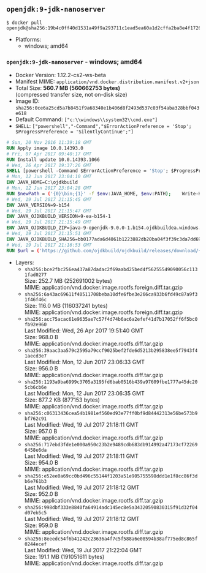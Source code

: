 ## `openjdk:9-jdk-nanoserver`

```console
$ docker pull openjdk@sha256:19b4c0ff40d1531a49f9a293711c1ead5ea60a1d2cffa2ba8e4f1726f899f615
```

-	Platforms:
	-	windows; amd64

### `openjdk:9-jdk-nanoserver` - windows; amd64

-	Docker Version: 1.12.2-cs2-ws-beta
-	Manifest MIME: `application/vnd.docker.distribution.manifest.v2+json`
-	Total Size: **560.7 MB (560662753 bytes)**  
	(compressed transfer size, not on-disk size)
-	Image ID: `sha256:0ce6a25cd5a7b8451f9a68340e1b406d8f2493d537c03f54aba328bbf043e618`
-	Default Command: `["c:\\windows\\system32\\cmd.exe"]`
-	`SHELL`: `["powershell","-Command","$ErrorActionPreference = 'Stop'; $ProgressPreference = 'SilentlyContinue';"]`

```dockerfile
# Sun, 20 Nov 2016 11:39:18 GMT
RUN Apply image 10.0.14393.0
# Fri, 07 Apr 2017 09:40:17 GMT
RUN Install update 10.0.14393.1066
# Wed, 26 Apr 2017 19:37:26 GMT
SHELL [powershell -Command $ErrorActionPreference = 'Stop'; $ProgressPreference = 'SilentlyContinue';]
# Mon, 12 Jun 2017 23:04:10 GMT
ENV JAVA_HOME=C:\ojdkbuild
# Mon, 12 Jun 2017 23:04:28 GMT
RUN $newPath = ('{0}\bin;{1}' -f $env:JAVA_HOME, $env:PATH); 	Write-Host ('Updating PATH: {0}' -f $newPath); 	setx /M PATH $newPath;
# Wed, 19 Jul 2017 21:15:45 GMT
ENV JAVA_VERSION=9-b154
# Wed, 19 Jul 2017 21:15:47 GMT
ENV JAVA_OJDKBUILD_VERSION=9-ea-b154-1
# Wed, 19 Jul 2017 21:15:49 GMT
ENV JAVA_OJDKBUILD_ZIP=java-9-openjdk-9.0.0-1.b154.ojdkbuildea.windows.x86_64.zip
# Wed, 19 Jul 2017 21:15:51 GMT
ENV JAVA_OJDKBUILD_SHA256=bb0177ada6d4061b1223882db20ba04f3f39c3da7dd695a1e1004e93a65fcfd6
# Wed, 19 Jul 2017 21:16:53 GMT
RUN $url = ('https://github.com/ojdkbuild/ojdkbuild/releases/download/{0}/{1}' -f $env:JAVA_OJDKBUILD_VERSION, $env:JAVA_OJDKBUILD_ZIP); 	Write-Host ('Downloading {0} ...' -f $url); 	Invoke-WebRequest -Uri $url -OutFile 'ojdkbuild.zip'; 	Write-Host ('Verifying sha256 ({0}) ...' -f $env:JAVA_OJDKBUILD_SHA256); 	if ((Get-FileHash ojdkbuild.zip -Algorithm sha256).Hash -ne $env:JAVA_OJDKBUILD_SHA256) { 		Write-Host 'FAILED!'; 		exit 1; 	}; 		Write-Host 'Expanding ...'; 	Expand-Archive ojdkbuild.zip -DestinationPath C:\; 		Write-Host 'Renaming ...'; 	Move-Item 		-Path ('C:\{0}' -f ($env:JAVA_OJDKBUILD_ZIP -Replace '.zip$', '')) 		-Destination $env:JAVA_HOME 	; 		Write-Host 'Verifying install ...'; 	Write-Host '  java -version'; java -version; 	Write-Host '  javac -version'; javac -version; 		Write-Host 'Removing ...'; 	Remove-Item ojdkbuild.zip -Force; 		Write-Host 'Complete.';
```

-	Layers:
	-	`sha256:bce2fbc256ea437a87dadac2f69aabd25bed4f56255549090056c1131fad0277`  
		Size: 252.7 MB (252691002 bytes)  
		MIME: application/vnd.docker.image.rootfs.foreign.diff.tar.gzip
	-	`sha256:6a43ac69611f40511708beba10dfe6fbe3e266ca933b6fd49c87a9f31f46f46c`  
		Size: 116.0 MB (116037241 bytes)  
		MIME: application/vnd.docker.image.rootfs.foreign.diff.tar.gzip
	-	`sha256:acc75acac61e9635ae7c57f4d74b6ac6a2efef41d7b17052ff6f5bc0fb92e960`  
		Last Modified: Wed, 26 Apr 2017 19:51:40 GMT  
		Size: 968.0 B  
		MIME: application/vnd.docker.image.rootfs.diff.tar.gzip
	-	`sha256:39aac3aa579c2595a79ccf9025bef2fde6d5213b295838ee5f7943f41aecd3e7`  
		Last Modified: Mon, 12 Jun 2017 23:06:33 GMT  
		Size: 956.0 B  
		MIME: application/vnd.docker.image.rootfs.diff.tar.gzip
	-	`sha256:1193a9ba6999c3705a3195fd6bab0516b439a97609fbe1777a45dc205cb6cb6e`  
		Last Modified: Mon, 12 Jun 2017 23:06:35 GMT  
		Size: 877.2 KB (877153 bytes)  
		MIME: application/vnd.docker.image.rootfs.diff.tar.gzip
	-	`sha256:c06313436cea54b1981ef560ed93e77ff0bf9d84442313e56be573b9bf762c91`  
		Last Modified: Wed, 19 Jul 2017 21:18:11 GMT  
		Size: 957.0 B  
		MIME: application/vnd.docker.image.rootfs.diff.tar.gzip
	-	`sha256:717ebd3fde1e000a950c23b2e9489cdb683db914992a47173cf722696458e6da`  
		Last Modified: Wed, 19 Jul 2017 21:18:11 GMT  
		Size: 954.0 B  
		MIME: application/vnd.docker.image.rootfs.diff.tar.gzip
	-	`sha256:e52ee0a69cc0bd496c55144f1203a51e905755598ddd1e1f8cc86f3db6e761b3`  
		Last Modified: Wed, 19 Jul 2017 21:18:12 GMT  
		Size: 952.0 B  
		MIME: application/vnd.docker.image.rootfs.diff.tar.gzip
	-	`sha256:998dbf333e8840fa64914adc145ec8e5a34320590830315f91d32f04d07eb5c5`  
		Last Modified: Wed, 19 Jul 2017 21:18:12 GMT  
		Size: 959.0 B  
		MIME: application/vnd.docker.image.rootfs.diff.tar.gzip
	-	`sha256:8eeedc54f6b41242c23636a4f7c5f588a6e08594b38af775ed8c865f0244ecef`  
		Last Modified: Wed, 19 Jul 2017 21:22:04 GMT  
		Size: 191.1 MB (191051611 bytes)  
		MIME: application/vnd.docker.image.rootfs.diff.tar.gzip
